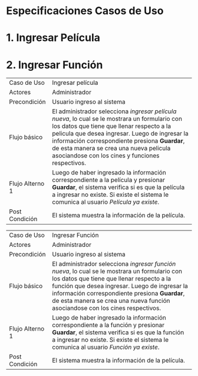 # Especificaciones Casos de Uso

# 1. Ingresar Película

<table>
  <tr>
    <td>Caso de Uso</td>
    <td>Ingresar película</td>
  </tr>
  <tr>
    <td>Actores</td>
    <td>Administrador</td>
  </tr>
  <tr>
    <td>Precondición</td>
    <td>Usuario ingreso al sistema</td>
  </tr>
  <tr>
    <td>Flujo básico</td>
    <td>El administrador selecciona <i>ingresar película nueva</i>, lo cual se le mostrara un formulario con los datos que tiene que llenar respecto a la pelicula que desea ingresar. Luego de ingresar la información  correspondiente presiona <b>Guardar</b>, de esta manera se crea una nueva pelicula asociandose con los cines y funciones respectivos.</td>
  </tr>
  <tr>
    <td>Flujo Alterno 1</td>
    <td>Luego de haber ingresado la información  correspondiente a la película y presionar <b>Guardar</b>, el sistema verifica si es que la película a ingresar no existe. Si existe el sistema le comunica al usuario <i>Película ya existe</i>.</td>
  </tr>
  <tr>
    <td>Post Condición</td>
    <td>El sistema muestra la información de la película.</td>
  </tr>

# 2. Ingresar Función

<table>
  <tr>
    <td>Caso de Uso</td>
    <td>Ingresar Función</td>
  </tr>
  <tr>
    <td>Actores</td>
    <td>Administrador</td>
  </tr>
  <tr>
    <td>Precondición</td>
    <td>Usuario ingreso al sistema</td>
  </tr>
  <tr>
    <td>Flujo básico</td>
    <td>El administrador selecciona <i>ingresar función nueva</i>, lo cual se le mostrara un formulario con los datos que tiene que llenar respecto a la función que desea ingresar. Luego de ingresar la información  correspondiente presiona <b>Guardar</b>, de esta manera se crea una nueva función asociandose con los cines respectivos.</td>
  </tr>
  <tr>
    <td>Flujo Alterno 1</td>
    <td>Luego de haber ingresado la información  correspondiente a la función y presionar <b>Guardar</b>, el sistema verifica si es que la función a ingresar no existe. Si existe el sistema le comunica al usuario <i>Función ya existe</i>.</td>
  </tr>
  <tr>
    <td>Post Condición</td>
    <td>El sistema muestra la información de la película.</td>
  </tr>
</table>

